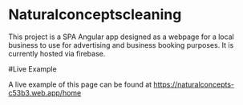 # Naturalconceptscleaning

This project is a SPA Angular app designed as a webpage for a local business to use for advertising and business booking purposes.
It is currently hosted via firebase.

#Live Example

A live example of this page can be found at https://naturalconcepts-c53b3.web.app/home
